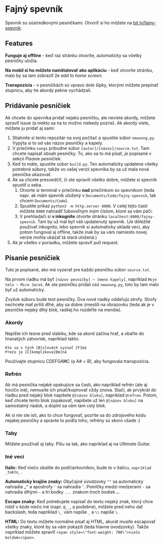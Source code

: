 # Fajný spevník

Spevník so sústredkovými pesničkami. Otvoriť si ho môžete na [bit.ly/fajny-spevnik](https://bit.ly/fajny-spevnik).

## Features

**Funguje aj offline** - keď raz stránku otvoríte, automaticky sa všetky pesničky uložia.

**Na mobil si ho môžete nainštalovať ako aplikáciu** - keď otvoríte stránku, malo by sa tam zobraziť že *add to home screen*.

**Transpozícia** - v pesničkách sú vpravo dole šípky, ktorými môžete prepínať stupnicu, aby tie akordy pekne vychádzali.

## Pridávanie pesničiek

Ak chcete do spevníka pridať nejakú pesničku, ale neviete akordy, môžete spraviť issue (a niekto sa na to možno niekedy pozrie). Ak akordy viete, môžete ju pridať aj sami:

1. Stiahnite si tento repozitár na svoj počítač a spustite súbor `newsong.py`. Vypýta si to od vás názov pesničky a kapely.
2. V priečinku `songs` pribudne súbor `[autor]/[názov]/source.txt`. Tam chcete napísať obsah pesničky. To, ako sa to má písať, je popísané v sekcii *Písanie pesničiek*.
3. Keď to máte, spustite súbor `build.py`. Ten automaticky updatene všetky potrebné súbory, takže vo vašej verzii spevníka by sa už mala nová pesnička ukazovať.
4. Ak sa chcete presvedčiť, či ste spravili všetko dobre, môžete si spevník spustiť u seba.
	1. Otvorte si terminál v priečinku **nad** priečinkom so spevníkom (teda napr. ak mám spevník uložený v `Documents/Code/fajny-spevnik`, tak chcem `Documents/Code`).
	2. Spustite príkaz `python3 -m http.server 8000`. V celej tejto časti môžete `8000` nahradiť ľubovoľným iným číslom, ktoré sa vám páči.
	3. V prehliadači si **v inkognite** otvorte stránku `localhost:8000/fajny-spevnik`. Tam by už mal byť váš updatenutý spevník. (Je dôležité používať inkognito, lebo spevník si automaticky ukladá veci, aby potom fungoval aj offline, takže inak by sa vám namiesto novej verzie mohla ukázať tá stará uložená.)
5. Ak je všetko v poriadku, môžete spraviť pull request.

## Písanie pesničiek

Tuto je popísané, ako má vyzerať pre každú pesničku súbor `source.txt`.

Na prvom riadku má byť `[názov pesničky] ~ [meno kapely]`, napríklad `Moje telo ~ Miro Jaroš`. Ak ste pesničku pridali cez `newsong.py`, toto by tam malo byť už automaticky.

Zvyšok súboru bude text pesničky. Dva nové riadky oddeľujú strofy. Strofy nechcete mať príliš dlhé, aby sa dobre zmestili na obrazovku (teda ak je v pesničke nejaký dlhý blok, radšej ho rozdeľte na menšie).

### Akordy

Napíšte ich tesne pred slabiku, kde sa akord začína hrať, a obaľte do hranatých zátvoriek, napríklad takto:
```
Kto sa v tých [B]slovách vyznať [F]má
Prečo je [C]komplikova[Dm]ná
```
Používajte stupnicu CDEFGA**H**C (a A# = B), aby fungovala transpozícia.

### Refrén

Ak má pesnička nejaké opakujúce sa časti, ako napríklad refrén (ale aj hocičo iné), nemusíte ich písať/kopírovať vždy znova. Stačí, ak prvýkrát do riadku pred nejaký blok napíšete `@[názov bloku]`, napríklad `@refren`. Potom, keď chcete tento blok zopakovať, napíšete už len `@[názov bloku]` na samostatný riadok, a doplní sa vám tam celý blok.

Ak si nie ste istí, ako to chce fungovať, pozrite sa do zdrojového kódu nejakej pesničky a spravte to podľa toho, refrény sú skoro všade :)

### Taby

Môžete používať aj taby. Píšu sa tak, ako napríklad aj na Ultimate Guitar.

### Iné veci

**Italic:** Keď niečo obalíte do podčiarkovníkov, bude to v italicu, `napríklad _takto_.`

**Automaticky krajšie znaky:** Obyčajné úvodzovky `""` sa automaticky nahradia `„“` a apostrofy `'` sa nahradia `’`. Pomlčky medzi medzerami ` - ` sa nahradia dlhými ` – ` a tri bodky `...` znakom troch bodiek `…`.

**Escape znaky:** Keď potrebujete napísať do textu nejaký znak, ktorý chce robiť v kóde niečo iné (napr. `@`, `_`, a podobne), môžete pred neho dať backslash, teda napríklad `\_` vám napíše `_` a `\\` napíše `\`.

**HTML:** Do textu môžete normálne písať aj HTML, akurát musíte escapovať všetky znaky, ktoré by sa vám pokazili (teda hlavne úvodzovky). Takže napríklad môžete spraviť `<span style=\"font-weight: 700\">niečo boldom</span>`.
